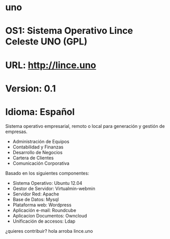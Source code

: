 uno
===

# OS1: Sistema Operativo Lince Celeste UNO (GPL)
# URL: http://lince.uno
# Version:  0.1
# Idioma:   Español

Sistema operativo empresarial, remoto o local para generación y gestión de empresas.

+ Administración de Equipos
+ Contabilidad y Finanzas
+ Desarrollo de Negocios
+ Cartera de Clientes
+ Comunicación Corporativa

Basado en los siguientes componentes:

+ Sistema Operativo:      Ubuntu 12.04
+ Gestor de Servidor:     Virtualmin-webmin
+ Servidor Red:           Apache
+ Base de Datos:          Mysql
+ Plataforma web:         Wordpress
+ Aplicación e-mail:      Roundcube
+ Aplicacíon Documentos:  Owncloud
+ Unificación de accesos: Ldap

¿quieres contribuir? hola arroba lince.uno

 


